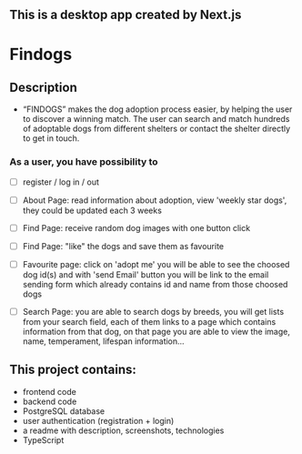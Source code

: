 ## This is a desktop app created by Next.js
# Findogs

## Description
- “FINDOGS” makes the dog adoption process easier, by helping the user to discover a winning match. The user can search and match hundreds of adoptable dogs from different shelters or contact the shelter directly to get in touch.

### As a user, you have possibility to 

- [ ] register / log in / out 
- [ ] About Page: read information about adoption, view 'weekly star dogs', they could be updated each 3 weeks
- [ ] Find Page: receive random dog images with one button click
- [ ] Find Page: "like" the dogs and save them as favourite
- [ ] Favourite page: click on 'adopt me' you will be able to see the choosed dog id(s) and with 'send Email' button you will be link to the email sending form which already contains id and name from those choosed dogs
- [ ] Search Page: you are able to search dogs by breeds, you will get lists from your search field, each of them links to a page which contains information from that dog, on that page you are able to view the image, name, temperament, lifespan information... 



## This project contains:

- frontend code 
- backend code
- PostgreSQL database
- user authentication (registration + login)
- a readme with description, screenshots, technologies
- TypeScript


